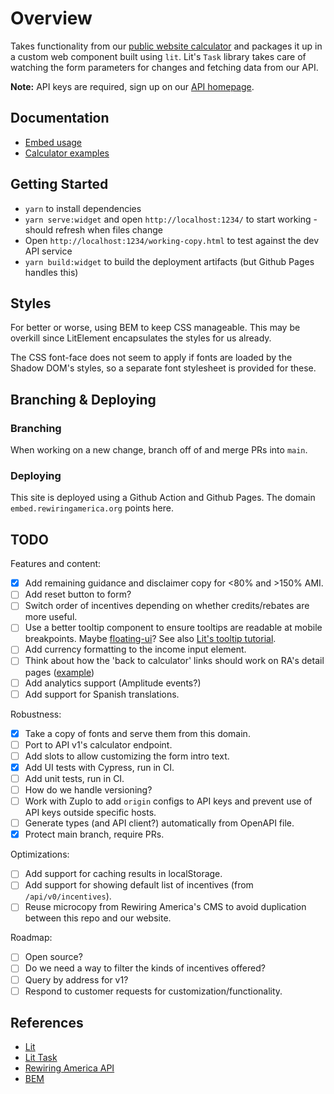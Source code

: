 # Overview

Takes functionality from our [public website calculator](https://www.rewiringamerica.org/app/ira-calculator) and packages it up in a custom web component built using `lit`. Lit's `Task` library takes care of watching the form parameters for changes
and fetching data from our API.

__Note:__ API keys are required, sign up on our [API homepage](https://www.rewiringamerica.org/api).

## Documentation

 * [Embed usage](https://api.rewiringamerica.org/docs/v0/embed)
 * [Calculator examples](https://glitch.com/~rewiring-america-calculator-widget)


## Getting Started

 * `yarn` to install dependencies
 * `yarn serve:widget` and open `http://localhost:1234/` to start working - should refresh when files change
 * Open `http://localhost:1234/working-copy.html` to test against the dev API service
 * `yarn build:widget` to build the deployment artifacts (but Github Pages handles this)

## Styles

For better or worse, using BEM to keep CSS manageable. This may be overkill since LitElement encapsulates the styles for us already.

The CSS font-face does not seem to apply if fonts are loaded by the Shadow DOM's styles, so a separate font stylesheet is provided for these.

## Branching & Deploying

### Branching
When working on a new change, branch off of and merge PRs into `main`.

### Deploying
This site is deployed using a Github Action and Github Pages. The domain `embed.rewiringamerica.org` points here.

## TODO

Features and content:
 * [x] Add remaining guidance and disclaimer copy for <80% and >150% AMI.
 * [ ] Add reset button to form?
 * [ ] Switch order of incentives depending on whether credits/rebates are more useful.
 * [ ] Use a better tooltip component to ensure tooltips are readable at mobile breakpoints. Maybe [floating-ui](https://floating-ui.com/docs/tutorial)? See also [Lit's tooltip tutorial](https://lit.dev/tutorials/tooltip/).
 * [ ] Add currency formatting to the income input element.
 * [ ] Think about how the 'back to calculator' links should work on RA's detail pages ([example](https://www.rewiringamerica.org/app/ira-calculator/information/electrical-panel))
 * [ ] Add analytics support (Amplitude events?)
 * [ ] Add support for Spanish translations.

Robustness:
 * [x] Take a copy of fonts and serve them from this domain.
 * [ ] Port to API v1's calculator endpoint.
 * [ ] Add slots to allow customizing the form intro text.
 * [x] Add UI tests with Cypress, run in CI.
 * [ ] Add unit tests, run in CI.
 * [ ] How do we handle versioning?
 * [ ] Work with Zuplo to add `origin` configs to API keys and prevent use of API keys outside specific hosts.
 * [ ] Generate types (and API client?) automatically from OpenAPI file.
 * [x] Protect main branch, require PRs.

Optimizations:
 * [ ] Add support for caching results in localStorage.
 * [ ] Add support for showing default list of incentives (from `/api/v0/incentives`).
 * [ ] Reuse microcopy from Rewiring America's CMS to avoid duplication between this repo and our website.

Roadmap:
 * [ ] Open source?
 * [ ] Do we need a way to filter the kinds of incentives offered?
 * [ ] Query by address for v1?
 * [ ] Respond to customer requests for customization/functionality.

## References

 * [Lit](https://lit.dev)
 * [Lit Task](https://github.com/lit/lit/tree/main/packages/labs/task)
 * [Rewiring America API](https://api.rewiringamerica.org/docs/)
 * [BEM](https://getbem.com/introduction/)
